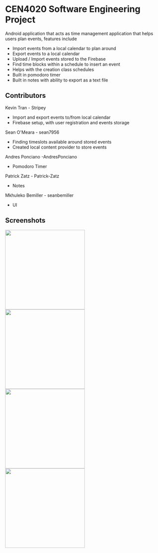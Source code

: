 # CEN4020 Software Engineering Project
Android application that acts as time management application that helps users plan events, features include
<ul>
  <li>Import events from a local calendar to plan around</li>
  <li>Export events to a local calendar </li>
  <li>Upload / Import events stored to the Firebase </li>
  <li>Find time blocks within a schedule to insert an event</li>
  <li>Helps with the creation class schedules</li>
  <li>Built in pomodoro timer</li>
  <li>Built in notes with ability to export as a text file</li>
</ul>

## Contributors
Kevin Tran - Stripey
<ul>
  <li>Import and export events to/from local calendar</li>
  <li>Firebase setup, with user registration and events storage</li>
</ul>
Sean O'Meara - sean7956
<ul>
  <li>Finding timeslots available around stored events</li>
  <li>Created local content provider to store events</li>
</ul>
Andres Ponciano -AndresPonciano
<ul>
  <li>Pomodoro Timer</li>
</ul>
Patrick Zatz - Patrick-Zatz
<ul>
  <li>Notes</li>
</ul>
Mkhuleko Bemiller - seanbemiller
<ul>
  <li>UI</li>
</ul>

## Screenshots
<img src="https://user-images.githubusercontent.com/19595312/85482790-a321ad00-b591-11ea-87d4-819fc258cbc5.png" width="256"/>
<img src="https://user-images.githubusercontent.com/19595312/85483017-11ff0600-b592-11ea-9615-d389a65658db.png" width="256"/>
<img src="https://user-images.githubusercontent.com/19595312/85483047-2216e580-b592-11ea-8633-5387b20b0056.png" width="256"/>
<img src="https://user-images.githubusercontent.com/19595312/85483052-2511d600-b592-11ea-9bfc-f35c3e4c6f91.png" width="256"/>
